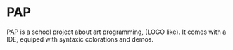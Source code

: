 # PAP

PAP is a school project about art programming, (LOGO like).
It comes with a IDE, equiped with syntaxic colorations and demos.
